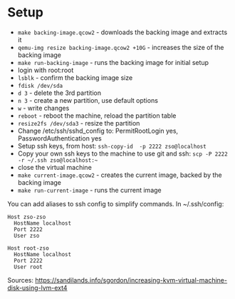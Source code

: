 # Setup


- `make backing-image.qcow2` - downloads the backing image and extracts it
- `qemu-img resize backing-image.qcow2 +10G` - increases the size of the backing image
- `make run-backing-image` - runs the backing image for initial setup
- login with root:root
- `lsblk` - confirm the backing image size
- `fdisk /dev/sda`
- `d 3` - delete the 3rd partition
- `n 3` - create a new partition, use default options
- `w` - write changes
- `reboot` - reboot the machine, reload the partition table
- `resize2fs /dev/sda3` - resize the partition
- Change /etc/ssh/sshd_config to: PermitRootLogin yes, PasswordAuthentication yes
- Setup ssh keys, from host: `ssh-copy-id  -p 2222 zso@localhost`
- Copy your own ssh keys to the machine to use git and ssh: `scp -P 2222 -r ~/.ssh zso@localhost:~`
- close the virtual machine
- `make current-image.qcow2` - creates the current image, backed by the backing image
- `make run-current-image` - runs the current image

You can add aliases to ssh config to simplify commands. In ~/.ssh/config:
```
Host zso-zso
  HostName localhost
  Port 2222
  User zso

Host root-zso
  HostName localhost
  Port 2222
  User root
```

Sources:
https://sandilands.info/sgordon/increasing-kvm-virtual-machine-disk-using-lvm-ext4